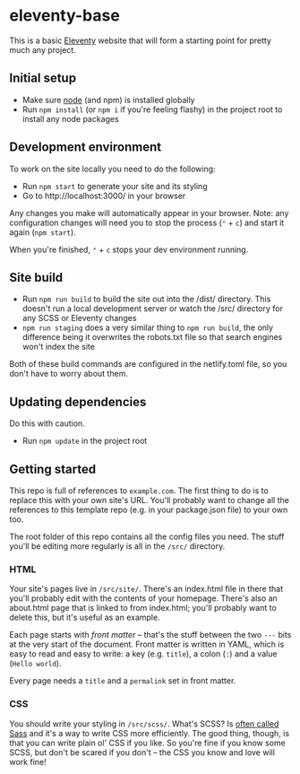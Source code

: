 # eleventy-base

This is a basic [Eleventy](https://www.11ty.io) website that will form a starting point for pretty much any project.


## Initial setup

- Make sure [node](https://nodejs.org/en/) (and npm) is installed globally
- Run `npm install` (or `npm i` if you're feeling flashy) in the project root to install any node packages


## Development environment

To work on the site locally you need to do the following:

- Run `npm start` to generate your site and its styling
- Go to http://localhost:3000/ in your browser

Any changes you make will automatically appear in your browser. Note: any configuration changes will need you to stop the process (`⌃` + `c`) and start it again (`npm start`).

When you're finished, `⌃` + `c` stops your dev environment running.


## Site build

- Run `npm run build` to build the site out into the /dist/ directory. This doesn't run a local development server or watch the /src/ directory for any SCSS or Eleventy changes
- `npm run staging` does a very similar thing to `npm run build`, the only difference being it overwrites the robots.txt file so that search engines won't index the site

Both of these build commands are configured in the netlify.toml file, so you don't have to worry about them.


## Updating dependencies

Do this with caution.

- Run `npm update` in the project root


## Getting started

This repo is full of references to `example.com`. The first thing to do is to replace this with your own site's URL. You'll probably want to change all the references to this template repo (e.g. in your package.json file) to your own too.

The root folder of this repo contains all the config files you need. The stuff you'll be editing more regularly is all in the `/src/` directory.

### HTML

Your site's pages live in `/src/site/`. There's an index.html file in there that you'll probably edit with the contents of your homepage. There's also an about.html page that is linked to from index.html; you'll probably want to delete this, but it's useful as an example.

Each page starts with <i>front matter</i> – that's the stuff between the two `---` bits at the very start of the document. Front matter is written in YAML, which is easy to read and easy to write: a key (e.g. `title`), a colon (`:`) and a value (`Hello world`).

Every page needs a `title` and a `permalink` set in front matter.

### CSS

You should write your styling in `/src/scss/`. What's SCSS? Is [often called Sass](https://sass-lang.com/) and it's a way to write CSS more efficiently. The good thing, though, is that you can write plain ol' CSS if you like. So you're fine if you know some SCSS, but don't be scared if you don't – the CSS you know and love will work fine!

